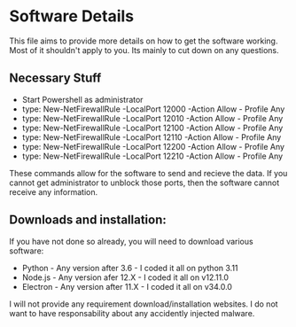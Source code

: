 # Software Details

This file aims to provide more details on how to get the software working. 
Most of it shouldn't apply to you.
Its mainly to cut down on any questions.

## Necessary Stuff 

- Start Powershell as administrator
- type: New-NetFirewallRule -LocalPort 12000 -Action Allow - Profile Any
- type: New-NetFirewallRule -LocalPort 12010 -Action Allow - Profile Any
- type: New-NetFirewallRule -LocalPort 12100 -Action Allow - Profile Any
- type: New-NetFirewallRule -LocalPort 12110 -Action Allow - Profile Any
- type: New-NetFirewallRule -LocalPort 12200 -Action Allow - Profile Any
- type: New-NetFirewallRule -LocalPort 12210 -Action Allow - Profile Any

These commands allow for the software to send and recieve the data.
If you cannot get administrator to unblock those ports, then the software cannot receive any information.

## Downloads and installation:

If you have not done so already, you will need to download various software:
- Python - Any version after 3.6 - I coded it all on python 3.11
- Node.js - Any version afer 12.X - I coded it all on v12.11.0
- Electron - Any version after 11.X - I coded it all on v34.0.0

I will not provide any requirement download/installation websites.
I do not want to have responsability about any accidently injected malware.
